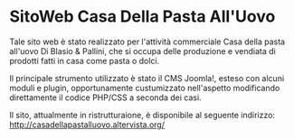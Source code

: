 SitoWeb Casa Della Pasta All'Uovo
==============================

Tale sito web è stato realizzato per l'attività commerciale Casa della pasta all'uovo Di Blasio & Pallini, 
che si occupa delle produzione e vendiata di prodotti fatti in casa come pasta o dolci.

Il principale strumento utilizzato è stato il CMS Joomla!, esteso con alcuni moduli e plugin, opportunamente custumizzato nell'aspetto modificando direttamente il codice PHP/CSS a seconda dei casi.

Il sito, attualmente in ristrutturaione, è disponibile al seguente indirizzo: http://casadellapastalluovo.altervista.org/
